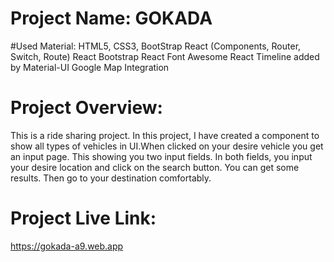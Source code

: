 # Project Name: GOKADA

#Used Material: 
HTML5, CSS3, BootStrap
React (Components, Router, Switch, Route)
React Bootstrap
React Font Awesome
React Timeline added by Material-UI
Google Map Integration

# Project Overview:
This is a ride sharing project. In this project, I have created a component to show all types of vehicles in UI.When clicked on your desire vehicle you get an input page. This showing you two input fields. In both fields, you input your desire location and click on the search button. You can get some results. Then go to your destination comfortably.

# Project Live Link:
https://gokada-a9.web.app